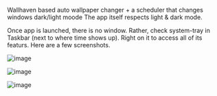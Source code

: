 Wallhaven based auto wallpaper changer + a scheduler that changes windows dark/light moode
The app itself respects light & dark mode.

Once app is launched, there is no window. Rather, check system-tray in Taskbar (next to where time shows up). Right on it to access all of its featurs. Here are a few screenshots.



![image](https://github.com/ProTechnologist/WallpaperChanger-With-AutoWindowsDarkMode/assets/8305098/51edf1ec-544f-415e-a886-e597bbdfc58e)

![image](https://github.com/ProTechnologist/WallpaperChanger-With-AutoWindowsDarkMode/assets/8305098/3600654e-bd88-4c53-a350-66cbd6a74cb9)

![image](https://github.com/ProTechnologist/WallpaperChanger-With-AutoWindowsDarkMode/assets/8305098/b8a4c036-8b53-4bc8-a561-068d591f8a69)

